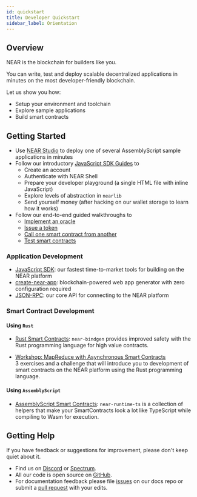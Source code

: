 ```yaml
---
id: quickstart
title: Developer Quickstart
sidebar_label: Orientation
---
```


## Overview

NEAR is the blockchain for builders like you.

You can write, test and deploy scalable decentralized applications in minutes on the most developer-friendly blockchain.

Let us show you how:

- Setup your environment and toolchain
- Explore sample applications
- Build smart contracts

## Getting Started

- Use [NEAR Studio](http://near.dev/) to deploy one of several AssemblyScript sample applications in minutes
- Follow our introductory [JavaScript SDK Guides](/docs/roles/developer/examples/nearlib/guides) to
  - Create an account
  - Authenticate with NEAR Shell
  - Prepare your developer playground (a single HTML file with inline JavaScript)
  - Explore levels of abstraction in `nearlib`
  - Send yourself money (after hacking on our wallet storage to learn how it works)
- Follow our end-to-end guided walkthroughs to
  - [Implement an oracle](/docs/tutorials/zero-to-hero)
  - [Issue a token](/docs/tutorials/token)
  - [Call one smart contract from another](/docs/tutorials/how-to-write-contracts-that-talk-to-each-other)
  - [Test smart contracts](/docs/tutorials/test-your-smart-contracts)


### Application Development

- [JavaScript SDK](/docs/roles/developer/examples/nearlib/introduction): our fastest time-to-market tools for building on the NEAR platform
- [create-near-app](https://www.npmjs.com/package/create-near-app): blockchain-powered web app generator with zero configuration required
- [JSON-RPC](/docs/interaction/rpc): our core API for connecting to the NEAR platform

### Smart Contract Development

#### Using `Rust`

- [Rust Smart Contracts](/docs/near-bindgen/near-bindgen): `near-bindgen` provides improved safety with the Rust programming language for high value contracts.

- [Workshop: MapReduce with Asynchronous Smart Contracts](https://github.com/nearprotocol/workshop)  \
  3 exercises and a challenge that will introduce you to development of smart contracts on the NEAR platform using the Rust programming language.



#### Using `AssemblyScript`

- [AssemblyScript Smart Contracts](/docs/roles/developer/contracts-intro): `near-runtime-ts` is a collection of helpers that make your SmartContracts look a lot like TypeScript while compiling to Wasm for execution.



## Getting Help

If you have feedback or suggestions for improvement, please don't keep quiet about it.

- Find us on [Discord](http://near.chat) or [Spectrum](https://spectrum.chat/near).
- All our code is open source on [GitHub](https://github.com/nearprotocol).
- For documentation feedback please file [issues](https://github.com/nearprotocol/docs/issues) on our docs repo or submit a [pull request](https://github.com/nearprotocol/docs/pulls) with your edits.
